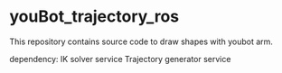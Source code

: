 # youBot_trajectory_ros
This repository contains source code to draw shapes with youbot arm.

dependency: IK solver service
            Trajectory generator service
